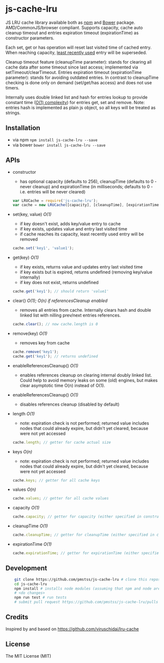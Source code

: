 # js-cache-lru

JS LRU cache library available both as [npm](https://www.npmjs.com/package/js-cache-lru) and [Bower](http://bower.io/) package. AMD/CommonJS/browser compliant.
Supports capacity, cache auto cleanup timeout and entries expiration timeout (expirationTime) as constructor parameters.

Each set, get or has operation will reset last visited time of cached entry. When reaching capacity, [least recently used](https://en.wikipedia.org/wiki/Cache_algorithms#LRU) entry will be superseded.

Cleanup timeout feature (cleanupTime parameter): stands for clearing all cache data after some timeout since last access; implemented via setTimeout/clearTimeout.
Entries expiration timeout (expirationTime parameter): stands for avoiding outdated entries. In contrast to cleanupTime checking is done only on demand (set/get/has access) and does not use timers.

Internally uses double linked list and hash for entries lookup to provide constant time ([O(1) complexity](https://en.wikipedia.org/wiki/Big_O_notation)) for entries get, set and remove.
Note: entries hash is implemented as plain js object, so all keys will be treated as strings.

## Installation
* via npm
    `npm install js-cache-lru --save`
* via bower
    `bower install js-cache-lru --save`

## APIs
* constructor
    - has optional capacity (defaults to 256), cleanupTime (defaults to 0 - never cleanup) and expirationTime (in milliseconds; defaults to 0 - i.e. entries will be never cleared)
    ```javascript
    var LRUCache = require('js-cache-lru');
    var cache = new LRUCache([capacity], [cleanupTime], [expirationTime]);
    ```

* set(key, value) _O(1)_
    - if key doesn't exist, adds key/value entry to cache
    - if key exists, updates value and entry last visited time
    - if cache reaches its capacity, least recently used entry will be removed
    ```javascript
    cache.set('key1', 'value1');
    ```

* get(key) _O(1)_
    - if key exists, returns value and updates entry last visited time 
    - if key exists but is expired, returns undefined (removing key/value internally)
    - if key does not exist, returns undefined
    ```javascript
    cache.get('key1'); // should return 'value1'
    ```

* clear() _O(1); O(n) if referencesCleanup enabled_
    - removes all entries from cache. Internally clears hash and double linked list with nilling prev/next entries references.
    ```javascript
    cache.clear(); // now cache.length is 0
    ```

* remove(key) _O(1)_
    - removes key from cache
    ```javascript
    cache.remove('key1');
    cache.get('key1'); // returns undefined
    ```

* enableReferencesCleanup() _O(1)_
    - enables references cleanup on clearing internal doubly linked list. Could help to avoid memory leaks on some (old) engines, but makes clear asymptotic time O(n) instead of O(1).

* enableReferencesCleanup() _O(1)_
    - disables references cleanup (disabled by default)

* length _O(1)_
    - note: expiration check is not performed; returned value includes nodes that could already expire, but didn't yet cleared, because were not yet accessed
    ```javascript
    cache.length; // getter for cache actual size
    ```

* keys _O(n)_
    - note: expiration check is not performed; returned value includes nodes that could already expire, but didn't yet cleared, because were not yet accessed
    ```javascript
    cache.keys; // getter for all cache keys
    ```

* values _O(n)_
    ```javascript
    cache.values; // getter for all cache values
    ```

* capacity _O(1)_
    ```javascript
    cache.capacity; // getter for capacity (either specified in constructor or default)
    ```

* cleanupTime _O(1)_
    ```javascript
    cache.cleanupTime; // getter for cleanupTime (either specified in constructor or default)
    ```

* expirationTime _O(1)_
    ```javascript
    cache.expirationTime; // getter for expirationTime (either specified in constructor or default)
    ```

## Development

```sh
    git clone https://github.com/pmstss/js-cache-lru # clone this repository
    cd js-cache-lru
    npm install # installs node modules (assuming that npm and node are already installed)
    # <do changes>
    npm run test # run tests
    # submit pull request https://github.com/pmstss/js-cache-lru/pulls
```

## Credits
Inspired by and based on https://github.com/viruschidai/lru-cache 

## License
The MIT License (MIT)